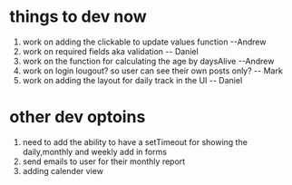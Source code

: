things to dev now
===============
1. work on adding the clickable to update values function --Andrew
1. work on required fields aka validation -- Daniel
1. work on the function for calculating the age by daysAlive --Andrew
1. work on login lougout? so user can see their own posts only? -- Mark
1. work on adding the layout for daily track in the UI -- Daniel

other dev optoins
===============
1. need to add the ability to have a setTimeout for showing the daily,monthly and weekly add in forms
1. send emails to user for their monthly report
1. adding calender view
